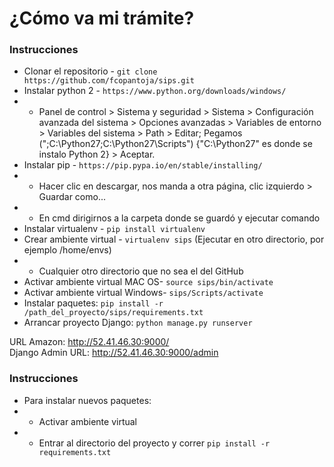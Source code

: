 # ¿Cómo va mi trámite?

### Instrucciones    
* Clonar el repositorio - ```git clone https://github.com/fcopantoja/sips.git```  
* Instalar python 2 - ```https://www.python.org/downloads/windows/```  
* * Panel de control > Sistema y seguridad > Sistema > Configuración avanzada del sistema > Opciones avanzadas > Variables de entorno > Variables del sistema > Path > Editar; Pegamos (";C:\Python27;C:\Python27\Scripts\") {"C:\Python27" es donde se instalo Python 2} > Aceptar.
* Instalar pip - ```https://pip.pypa.io/en/stable/installing/```  
* * Hacer clic en descargar, nos manda a otra página, clic izquierdo > Guardar como... 
* * En cmd dirigirnos a la carpeta donde se guardó y ejecutar comando
* Instalar virtualenv - ```pip install virtualenv```  
* Crear ambiente virtual - ```virtualenv sips``` (Ejecutar en otro directorio, por ejemplo /home/envs)
* * Cualquier otro directorio que no sea el del GitHub
* Activar ambiente virtual MAC OS- ```source sips/bin/activate```  
* Activar ambiente virtual Windows- ```sips/Scripts/activate``` 
* Instalar paquetes: ```pip install -r /path_del_proyecto/sips/requirements.txt```  
* Arrancar proyecto Django: ```python manage.py runserver```  

URL Amazon: http://52.41.46.30:9000/  
Django Admin URL: http://52.41.46.30:9000/admin  

### Instrucciones  
* Para instalar nuevos paquetes: 
* * Activar ambiente virtual 
* * Entrar al directorio del proyecto y correr ```pip install -r requirements.txt```

